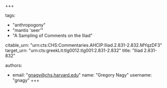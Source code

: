 +++

tags:
- "anthropogony"
- "mantis &#39;seer&#39;"
- "A Sampling of Comments on the Iliad"

citable_urn: "urn:cts:CHS:Commentaries.AHCIP:Iliad.2.831-2.832.MYqzDF3"
target_urn: "urn:cts:greekLit:tlg0012.tlg001:2.831-2.832"
title: "Iliad 2.831-832"

authors:
- email: "gnagy@chs.harvard.edu"
  name: "Gregory Nagy"
  username: "gnagy"
+++

<p> </p>
